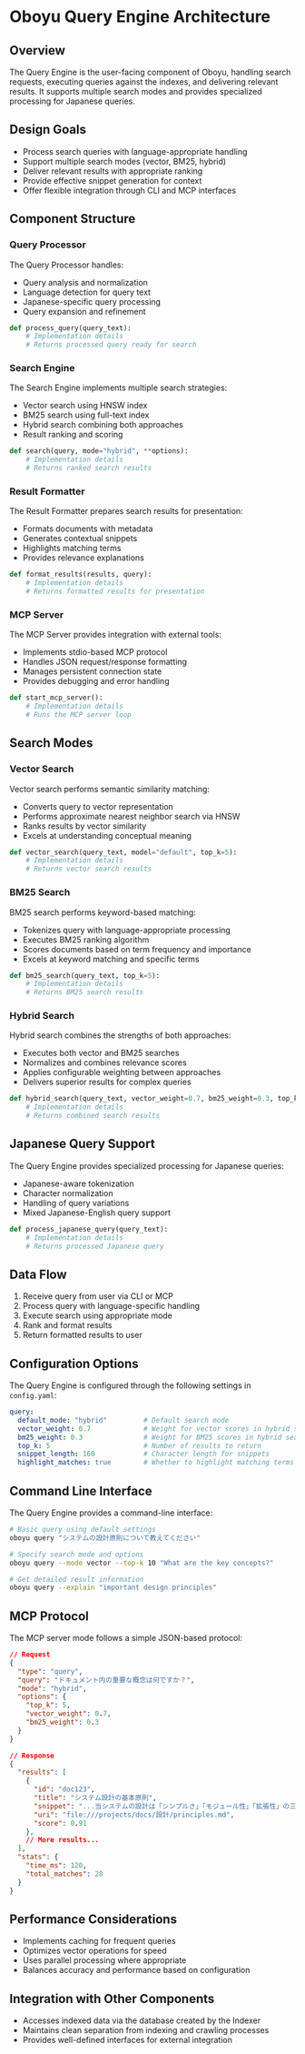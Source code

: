 # Oboyu Query Engine Architecture

## Overview

The Query Engine is the user-facing component of Oboyu, handling search requests, executing queries against the indexes, and delivering relevant results. It supports multiple search modes and provides specialized processing for Japanese queries.

## Design Goals

- Process search queries with language-appropriate handling
- Support multiple search modes (vector, BM25, hybrid)
- Deliver relevant results with appropriate ranking
- Provide effective snippet generation for context
- Offer flexible integration through CLI and MCP interfaces

## Component Structure

### Query Processor

The Query Processor handles:

- Query analysis and normalization
- Language detection for query text
- Japanese-specific query processing
- Query expansion and refinement

```python
def process_query(query_text):
    # Implementation details
    # Returns processed query ready for search
```

### Search Engine

The Search Engine implements multiple search strategies:

- Vector search using HNSW index
- BM25 search using full-text index
- Hybrid search combining both approaches
- Result ranking and scoring

```python
def search(query, mode="hybrid", **options):
    # Implementation details
    # Returns ranked search results
```

### Result Formatter

The Result Formatter prepares search results for presentation:

- Formats documents with metadata
- Generates contextual snippets
- Highlights matching terms
- Provides relevance explanations

```python
def format_results(results, query):
    # Implementation details
    # Returns formatted results for presentation
```

### MCP Server

The MCP Server provides integration with external tools:

- Implements stdio-based MCP protocol
- Handles JSON request/response formatting
- Manages persistent connection state
- Provides debugging and error handling

```python
def start_mcp_server():
    # Implementation details
    # Runs the MCP server loop
```

## Search Modes

### Vector Search

Vector search performs semantic similarity matching:

- Converts query to vector representation
- Performs approximate nearest neighbor search via HNSW
- Ranks results by vector similarity
- Excels at understanding conceptual meaning

```python
def vector_search(query_text, model="default", top_k=5):
    # Implementation details
    # Returns vector search results
```

### BM25 Search

BM25 search performs keyword-based matching:

- Tokenizes query with language-appropriate processing
- Executes BM25 ranking algorithm
- Scores documents based on term frequency and importance
- Excels at keyword matching and specific terms

```python
def bm25_search(query_text, top_k=5):
    # Implementation details
    # Returns BM25 search results
```

### Hybrid Search

Hybrid search combines the strengths of both approaches:

- Executes both vector and BM25 searches
- Normalizes and combines relevance scores
- Applies configurable weighting between approaches
- Delivers superior results for complex queries

```python
def hybrid_search(query_text, vector_weight=0.7, bm25_weight=0.3, top_k=5):
    # Implementation details
    # Returns combined search results
```

## Japanese Query Support

The Query Engine provides specialized processing for Japanese queries:

- Japanese-aware tokenization
- Character normalization
- Handling of query variations
- Mixed Japanese-English query support

```python
def process_japanese_query(query_text):
    # Implementation details
    # Returns processed Japanese query
```

## Data Flow

1. Receive query from user via CLI or MCP
2. Process query with language-specific handling
3. Execute search using appropriate mode
4. Rank and format results
5. Return formatted results to user

## Configuration Options

The Query Engine is configured through the following settings in `config.yaml`:

```yaml
query:
  default_mode: "hybrid"         # Default search mode
  vector_weight: 0.7             # Weight for vector scores in hybrid search
  bm25_weight: 0.3               # Weight for BM25 scores in hybrid search
  top_k: 5                       # Number of results to return
  snippet_length: 160            # Character length for snippets
  highlight_matches: true        # Whether to highlight matching terms
```

## Command Line Interface

The Query Engine provides a command-line interface:

```bash
# Basic query using default settings
oboyu query "システムの設計原則について教えてください"

# Specify search mode and options
oboyu query --mode vector --top-k 10 "What are the key concepts?"

# Get detailed result information
oboyu query --explain "important design principles"
```

## MCP Protocol

The MCP server mode follows a simple JSON-based protocol:

```json
// Request
{
  "type": "query",
  "query": "ドキュメント内の重要な概念は何ですか？",
  "mode": "hybrid",
  "options": {
    "top_k": 5,
    "vector_weight": 0.7,
    "bm25_weight": 0.3
  }
}

// Response
{
  "results": [
    {
      "id": "doc123",
      "title": "システム設計の基本原則",
      "snippet": "...当システムの設計は「シンプルさ」「モジュール性」「拡張性」の三つの原則に基づいています...",
      "uri": "file:///projects/docs/設計/principles.md",
      "score": 0.91
    },
    // More results...
  ],
  "stats": {
    "time_ms": 120,
    "total_matches": 28
  }
}
```

## Performance Considerations

- Implements caching for frequent queries
- Optimizes vector operations for speed
- Uses parallel processing where appropriate
- Balances accuracy and performance based on configuration

## Integration with Other Components

- Accesses indexed data via the database created by the Indexer
- Maintains clean separation from indexing and crawling processes
- Provides well-defined interfaces for external integration